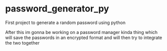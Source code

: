 # password_generator_py
First project to generate a random password using python

After this im gonna be working on a password manager kinda thing which will save the passwords in an encrypted format and will then try to integrate the two together

